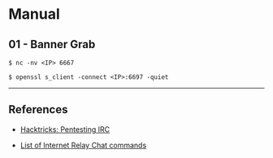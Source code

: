 # Manual

## 01 - Banner Grab

```
$ nc -nv <IP> 6667

$ openssl s_client -connect <IP>:6697 -quiet
```

---
## References

- [Hacktricks: Pentesting IRC](https://book.hacktricks.xyz/pentesting/pentesting-irc)

- [List of Internet Relay Chat commands](https://en.wikipedia.org/wiki/List_of_Internet_Relay_Chat_commands)